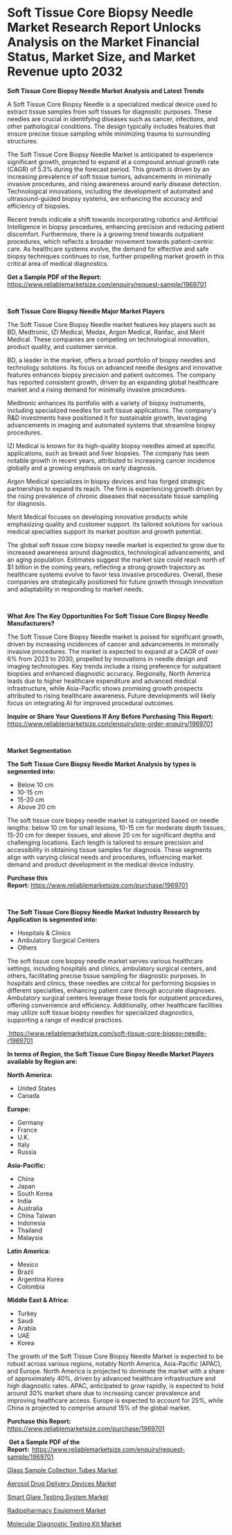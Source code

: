 <p><h1>Soft Tissue Core Biopsy Needle Market Research Report Unlocks Analysis on the Market Financial Status, Market Size, and Market Revenue upto 2032</h1></p><p><strong>Soft Tissue Core Biopsy Needle Market Analysis and Latest Trends</strong></p>
<p><p>A Soft Tissue Core Biopsy Needle is a specialized medical device used to extract tissue samples from soft tissues for diagnostic purposes. These needles are crucial in identifying diseases such as cancer, infections, and other pathological conditions. The design typically includes features that ensure precise tissue sampling while minimizing trauma to surrounding structures.</p><p>The Soft Tissue Core Biopsy Needle Market is anticipated to experience significant growth, projected to expand at a compound annual growth rate (CAGR) of 5.3% during the forecast period. This growth is driven by an increasing prevalence of soft tissue tumors, advancements in minimally invasive procedures, and rising awareness around early disease detection. Technological innovations, including the development of automated and ultrasound-guided biopsy systems, are enhancing the accuracy and efficiency of biopsies.</p><p>Recent trends indicate a shift towards incorporating robotics and Artificial Intelligence in biopsy procedures, enhancing precision and reducing patient discomfort. Furthermore, there is a growing trend towards outpatient procedures, which reflects a broader movement towards patient-centric care. As healthcare systems evolve, the demand for effective and safe biopsy techniques continues to rise, further propelling market growth in this critical area of medical diagnostics.</p></p>
<p><strong>Get a Sample PDF of the Report:&nbsp;</strong> <a href="https://www.reliablemarketsize.com/enquiry/request-sample/1969701?utm_campaign=1898&utm_medium=2&utm_source=Github&utm_content=ia&utm_term=05032025&utm_id=soft-tissue-core-biopsy-needle">https://www.reliablemarketsize.com/enquiry/request-sample/1969701</a></p>
<p>&nbsp;</p>
<p><strong>Soft Tissue Core Biopsy Needle Major Market Players</strong></p>
<p><p>The Soft Tissue Core Biopsy Needle market features key players such as BD, Medtronic, IZI Medical, Medax, Argon Medical, Ranfac, and Merit Medical. These companies are competing on technological innovation, product quality, and customer service.</p><p>BD, a leader in the market, offers a broad portfolio of biopsy needles and technology solutions. Its focus on advanced needle designs and innovative features enhances biopsy precision and patient outcomes. The company has reported consistent growth, driven by an expanding global healthcare market and a rising demand for minimally invasive procedures.</p><p>Medtronic enhances its portfolio with a variety of biopsy instruments, including specialized needles for soft tissue applications. The company's R&D investments have positioned it for sustainable growth, leveraging advancements in imaging and automated systems that streamline biopsy procedures.</p><p>IZI Medical is known for its high-quality biopsy needles aimed at specific applications, such as breast and liver biopsies. The company has seen notable growth in recent years, attributed to increasing cancer incidence globally and a growing emphasis on early diagnosis.</p><p>Argon Medical specializes in biopsy devices and has forged strategic partnerships to expand its reach. The firm is experiencing growth driven by the rising prevalence of chronic diseases that necessitate tissue sampling for diagnosis. </p><p>Merit Medical focuses on developing innovative products while emphasizing quality and customer support. Its tailored solutions for various medical specialties support its market position and growth potential.</p><p>The global soft tissue core biopsy needle market is expected to grow due to increased awareness around diagnostics, technological advancements, and an aging population. Estimates suggest the market size could reach north of $1 billion in the coming years, reflecting a strong growth trajectory as healthcare systems evolve to favor less invasive procedures. Overall, these companies are strategically positioned for future growth through innovation and adaptability in responding to market needs.</p></p>
<p>&nbsp;</p>
<p><strong>What Are The Key Opportunities For Soft Tissue Core Biopsy Needle Manufacturers?</strong></p>
<p><p>The Soft Tissue Core Biopsy Needle market is poised for significant growth, driven by increasing incidences of cancer and advancements in minimally invasive procedures. The market is expected to expand at a CAGR of over 6% from 2023 to 2030, propelled by innovations in needle design and imaging technologies. Key trends include a rising preference for outpatient biopsies and enhanced diagnostic accuracy. Regionally, North America leads due to higher healthcare expenditure and advanced medical infrastructure, while Asia-Pacific shows promising growth prospects attributed to rising healthcare awareness. Future developments will likely focus on integrating AI for improved procedural outcomes.</p></p>
<p><strong>Inquire or Share Your Questions If Any Before Purchasing This Report:</strong> <a href="https://www.reliablemarketsize.com/enquiry/pre-order-enquiry/1969701?utm_campaign=1898&utm_medium=2&utm_source=Github&utm_content=ia&utm_term=05032025&utm_id=soft-tissue-core-biopsy-needle">https://www.reliablemarketsize.com/enquiry/pre-order-enquiry/1969701</a></p>
<p>&nbsp;</p>
<p><strong>Market Segmentation</strong></p>
<p><strong>The Soft Tissue Core Biopsy Needle Market Analysis by types is segmented into:</strong></p>
<p><ul><li>Below 10 cm</li><li>10-15 cm</li><li>15-20 cm</li><li>Above 20 cm</li></ul></p>
<p><p>The soft tissue core biopsy needle market is categorized based on needle lengths: below 10 cm for small lesions, 10-15 cm for moderate depth tissues, 15-20 cm for deeper tissues, and above 20 cm for significant depths and challenging locations. Each length is tailored to ensure precision and accessibility in obtaining tissue samples for diagnosis. These segments align with varying clinical needs and procedures, influencing market demand and product development in the medical device industry.</p></p>
<p><strong>Purchase this Report:&nbsp;</strong><a href="https://www.reliablemarketsize.com/purchase/1969701?utm_campaign=1898&utm_medium=2&utm_source=Github&utm_content=ia&utm_term=05032025&utm_id=soft-tissue-core-biopsy-needle">https://www.reliablemarketsize.com/purchase/1969701</a></p>
<p>&nbsp;</p>
<p><strong>The Soft Tissue Core Biopsy Needle Market Industry Research by Application is segmented into:</strong></p>
<p><ul><li>Hospitals & Clinics</li><li>Ambulatory Surgical Centers</li><li>Others</li></ul></p>
<p><p>The soft tissue core biopsy needle market serves various healthcare settings, including hospitals and clinics, ambulatory surgical centers, and others, facilitating precise tissue sampling for diagnostic purposes. In hospitals and clinics, these needles are critical for performing biopsies in different specialties, enhancing patient care through accurate diagnoses. Ambulatory surgical centers leverage these tools for outpatient procedures, offering convenience and efficiency. Additionally, other healthcare facilities may utilize soft tissue biopsy needles for specialized diagnostics, supporting a range of medical practices.</p></p>
<p><a href="https://www.reliablemarketsize.com/soft-tissue-core-biopsy-needle-r1969701?utm_campaign=1898&utm_medium=2&utm_source=Github&utm_content=ia&utm_term=05032025&utm_id=soft-tissue-core-biopsy-needle">&nbsp;https://www.reliablemarketsize.com/soft-tissue-core-biopsy-needle-r1969701</a></p>
<p><strong>In terms of Region, the Soft Tissue Core Biopsy Needle Market Players available by Region are:</strong></p>
<p>
    <p> <strong> North America: </strong>
        <ul>
            <li>United States</li>
            <li>Canada</li>
        </ul>
        </p> 
    <p> <strong> Europe: </strong>
        <ul>
            <li>Germany</li>
            <li>France</li>
            <li>U.K.</li>
            <li>Italy</li>
            <li>Russia</li>
        </ul>
        </p> 
    <p> <strong> Asia-Pacific: </strong>
        <ul>
            <li>China</li>
            <li>Japan</li>
            <li>South Korea</li>
            <li>India</li>
            <li>Australia</li>
            <li>China Taiwan</li>
            <li>Indonesia</li>
            <li>Thailand</li>
            <li>Malaysia</li>
        </ul>
        </p> 
    <p> <strong> Latin America: </strong>
        <ul>
            <li>Mexico</li>
            <li>Brazil</li>
            <li>Argentina Korea</li>
            <li>Colombia</li>
        </ul>
        </p> 
    <p> <strong> Middle East & Africa: </strong>
        <ul>
            <li>Turkey</li>
            <li>Saudi</li>
            <li>Arabia</li>
            <li>UAE</li>
            <li>Korea</li>
        </ul>
    </p>
    </p>
<p><p>The growth of the Soft Tissue Core Biopsy Needle Market is expected to be robust across various regions, notably North America, Asia-Pacific (APAC), and Europe. North America is projected to dominate the market with a share of approximately 40%, driven by advanced healthcare infrastructure and high diagnostic rates. APAC, anticipated to grow rapidly, is expected to hold around 30% market share due to increasing cancer prevalence and improving healthcare access. Europe is expected to account for 25%, while China is projected to comprise around 15% of the global market.</p></p>
<p><strong>Purchase this Report: </strong><a href="https://www.reliablemarketsize.com/purchase/1969701?utm_campaign=1898&utm_medium=2&utm_source=Github&utm_content=ia&utm_term=05032025&utm_id=soft-tissue-core-biopsy-needle">https://www.reliablemarketsize.com/purchase/1969701</a></p>
<p>&nbsp;<strong>Get a Sample PDF of the Report:&nbsp;&nbsp;</strong><a href="https://www.reliablemarketsize.com/enquiry/request-sample/1969701?utm_campaign=1898&utm_medium=2&utm_source=Github&utm_content=ia&utm_term=05032025&utm_id=soft-tissue-core-biopsy-needle">https://www.reliablemarketsize.com/enquiry/request-sample/1969701</a></p>
<p><strong></strong></p>
<p><p><a href="https://github.com/perbetpereir/Market-Research-Report-List-1/blob/main/glass-sample-collection-tubes-market.md?utm_campaign=1898&utm_medium=2&utm_source=Github&utm_content=ia&utm_term=05032025&utm_id=soft-tissue-core-biopsy-needle">Glass Sample Collection Tubes Market</a></p><p><a href="https://github.com/rentzszaszjn/Market-Research-Report-List-1/blob/main/aerosol-drug-delivery-devices-market.md?utm_campaign=1898&utm_medium=2&utm_source=Github&utm_content=ia&utm_term=05032025&utm_id=soft-tissue-core-biopsy-needle">Aerosol Drug Delivery Devices Market</a></p><p><a href="https://github.com/ziringebrur1/Market-Research-Report-List-1/blob/main/smart-glare-testing-system-market.md?utm_campaign=1898&utm_medium=2&utm_source=Github&utm_content=ia&utm_term=05032025&utm_id=soft-tissue-core-biopsy-needle">Smart Glare Testing System Market</a></p><p><a href="https://github.com/sitarzerpa3d/Market-Research-Report-List-1/blob/main/radiopharmacy-equipment-market.md?utm_campaign=1898&utm_medium=2&utm_source=Github&utm_content=ia&utm_term=05032025&utm_id=soft-tissue-core-biopsy-needle">Radiopharmacy Equipment Market</a></p><p><a href="https://github.com/kevoncesya4j/Market-Research-Report-List-1/blob/main/molecular-diagnostic-testing-kit-market.md?utm_campaign=1898&utm_medium=2&utm_source=Github&utm_content=ia&utm_term=05032025&utm_id=soft-tissue-core-biopsy-needle">Molecular Diagnostic Testing Kit Market</a></p></p>